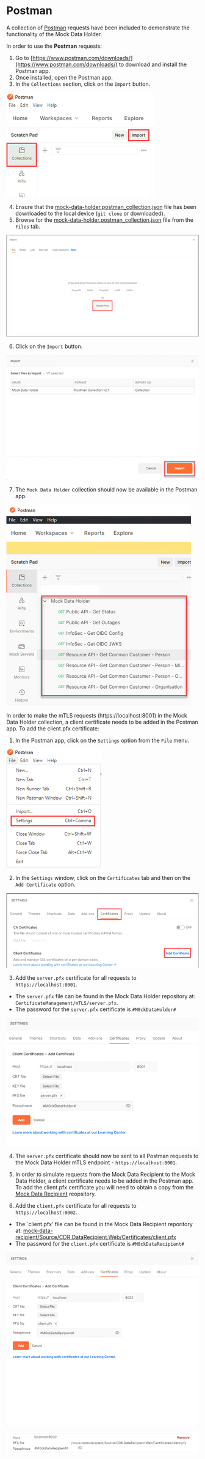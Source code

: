 # Postman

A collection of [Postman](https://www.postman.com/) requests have been included to demonstrate the functionality of the Mock Data Holder.

In order to use the **Postman** requests:

1. Go to [https://www.postman.com/downloads/](https://www.postman.com/downloads/) to download and install the Postman app.
2. Once installed, open the Postman app.
3. In the `Collections` section, click on the `Import` button.

![Postman - Mock Data Holder Collection - Step 3](postman-mock-data-holder-collection-step3.png)

4. Ensure that the [mock-data-holder.postman_collection.json](mock-data-holder.postman_collection.json) file has been downloaded to the local device (`git clone` or downloaded).
5. Browse for the [mock-data-holder.postman_collection.json](mock-data-holder.postman_collection.json) file from the `Files` tab.

![Postman - Mock Data Holder Collection - Step 5](postman-mock-data-holder-collection-step5.png)

6. Click on the `Import` button.

![Postman - Mock Data Holder Collection - Step 6](postman-mock-data-holder-collection-step6.png)

7. The `Mock Data Holder` collection should now be available in the Postman app.

![Postman - Mock Data Holder Collection - Step 7](postman-mock-data-holder-collection-step7.png)

In order to make the mTLS requests (https://localhost:8001) in the Mock Data Holder collection, a client certificate needs to be added in the Postman app.  To add the client.pfx certificate:

1. In the Postman app, click on the `Settings` option from the `File` menu.

![Postman - Client Certificate - Step 1](postman-client-certificate-step1.png)

2. In the `Settings` window, click on the `Certificates` tab and then on the `Add Certificate` option.

![Postman - Client Certificate - Step 2](postman-client-certificate-step2.png)

3. Add the `server.pfx` certificate for all requests to `https://localhost:8001`.
  - The `server.pfx` file can be found in the Mock Data Holder repository at: `CertificateManagement/mTLS/server.pfx`.
  - The password for the `server.pfx` certificate is `#M0ckDataHolder#`

![Postman - Client Certificate - Step 3](postman-client-certificate-step3.png)

4. The `server.pfx` certificate should now be sent to all Postman requests to the Mock Data Holder mTLS endpoint - `https://localhost:8001`.

5. In order to simulate requests from the Mock Data Recipient to the Mock Data Holder, a client certificate needs to be added in the Postman app. To add the client.pfx certificate you will need to obtain a copy from the [Mock Data Recipient](https://github.com/ConsumerDataRight/mock-data-recipient) reopsitory.

6. Add the `client.pfx` certificate for all requests to  `https://localhost:8002`.

- The `client.pfx' file can be found in the Mock Data Recipient reporitory at: [mock-data-recipient/Source/CDR.DataRecipient.Web/Certificates/client.pfx](https://github.com/ConsumerDataRight/mock-data-recipient/tree/main/Source/CDR.DataRecipient.Web/Certificates/client.pfx)
- The password for the `client.pfx` certificate is  `#M0ckDataRecipient#`

![Postman - Client Certificate - Step 4](postman-client-certificate-step4.png)

![Postman - Client Certificate - Step 5](postman-client-certificate-step5.png)